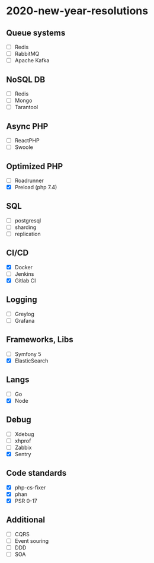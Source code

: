# 2020-new-year-resolutions
## Queue systems
- [ ] Redis
- [ ] RabbitMQ
- [ ] Apache Kafka
## NoSQL DB
- [ ] Redis
- [ ] Mongo
- [ ] Tarantool
## Async PHP
- [ ] ReactPHP
- [ ] Swoole
## Optimized PHP
- [ ] Roadrunner
- [x] Preload (php 7.4)
## SQL
- [ ] postgresql
- [ ] sharding
- [ ] replication
## CI/CD
- [x] Docker
- [ ] Jenkins
- [x] Gitlab CI
## Logging
- [ ] Greylog
- [ ] Grafana
## Frameworks, Libs
- [ ] Symfony 5
- [x] ElasticSearch
## Langs
- [ ] Go
- [x] Node
## Debug
- [ ] Xdebug
- [ ] xhprof
- [ ] Zabbix
- [x] Sentry
## Code standards
- [x] php-cs-fixer
- [x] phan
- [x] PSR 0-17
## Additional
- [ ] CQRS
- [ ] Event souring
- [ ] DDD
- [ ] SOA
